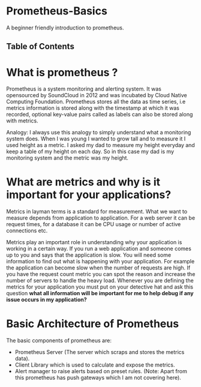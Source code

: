 # Prometheus-Basics
A beginner friendly introduction to prometheus.




## Table of Contents


# What is prometheus ?

Prometheus is a system monitoring and alerting system. It was opensourced by SoundCloud in 2012 and was incubated by Cloud Native Computing Foundation. Prometheus stores all the data as time series, i.e metrics information is stored along with the timestamp at which it was recorded, optional key-value pairs called as labels can also be stored along with metrics. 

Analogy: I always use this analogy to simply understand what a monitoring system does. When I was young I wanted to grow tall and to measure it I used height as a metric. I asked my dad to measure my height everyday and keep a table of my height on each day. So in this case my dad is my monitoring system and the metric was my height.

# What are metrics and why is it important for your applications?

Metrics in layman terms is a standard for measurement. What we want to measure depends from application to application. For a web server it can be request times, for a database it can be CPU usage or number of active connections etc. 

Metrics play an important role in understanding why your application is working in a certain way. If you run a web application and someone comes up to you and says that the application is slow. You will need some information to find out what is happening with your application. For example the application can become slow when the number of requests are high. If you have the request count metric you can spot the reason and increase the number of servers to handle the heavy load. Whenever you are defining the metrics for your application you must put on your detective hat and ask this question **what all information will be important for me to help debug if any issue occurs in my application?**


# Basic Architecture of Prometheus

The basic components of prometheus are:
- Prometheus Server (The server which scraps and stores the metrics data).
- Client Library which is used to calculate and expose the metrics.
- Alert manager to raise alerts based on preset rules.
(Note: Apart from this prometheus has push gateways which I am not covering here).

